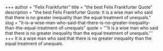 +++
author = "Felix Frankfurter"
title = "the best Felix Frankfurter Quote"
description = "the best Felix Frankfurter Quote: It is a wise man who said that there is no greater inequality than the equal treatment of unequals."
slug = "it-is-a-wise-man-who-said-that-there-is-no-greater-inequality-than-the-equal-treatment-of-unequals"
quote = '''It is a wise man who said that there is no greater inequality than the equal treatment of unequals.'''
+++
It is a wise man who said that there is no greater inequality than the equal treatment of unequals.
